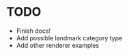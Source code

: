 TODO
================
- Finish docs!
- Add possible landmark category type
- Add other renderer examples
